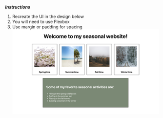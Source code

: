 ***Instructions***
1. Recreate the UI in the design below
2. You will need to use Flexbox
3. Use margin or padding for spacing
![Design](./jsx-practice/Images/seasonal-website-design.png)

